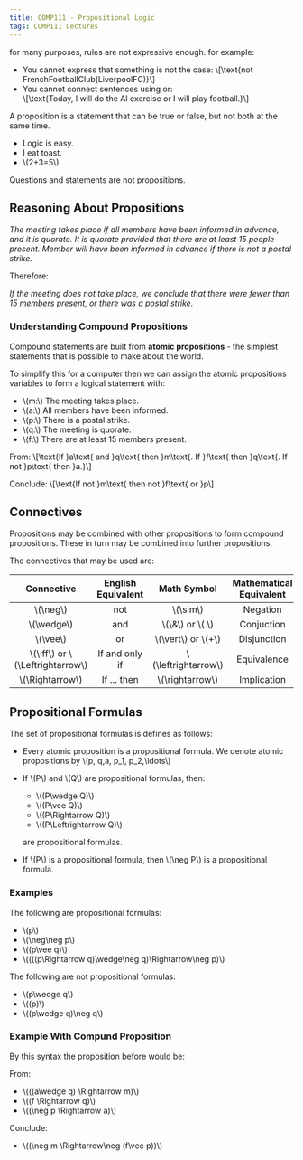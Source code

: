 ```yaml
---
title: COMP111 - Propositional Logic
tags: COMP111 Lectures
---
```

for many purposes, rules are not expressive enough. for example:

* You cannot express that something is not the case:
	&#92;[&#92;text{not FrenchFootballClub(LiverpoolFC)}&#92;]
* You cannot connect sentences using or:  
	&#92;[&#92;text{Today, I will do the AI exercise or I will play football.}&#92;]
	
A proposition is a statement that can be true or false, but not both at the same time.

* Logic is easy.
* I eat toast.
* &#92;(2+3=5&#92;)

Questions and statements are not propositions.

## Reasoning About Propositions

*The meeting takes place if all members have been informed in advance, and it is quorate. It is quorate provided that there are at least 15 people present. Member will have been informed in advance if there is not a postal strike.*

Therefore:

*If the meeting does not take place, we conclude that there were fewer than 15 members present, or there was a postal strike.*

### Understanding Compound Propositions
Compound statements are built from **atomic propositions** - the simplest statements that is possible to make about the world.

To simplify this for a computer then we can assign the atomic propositions variables to form a logical statement with:

* &#92;(m:&#92;) The meeting takes place.
* &#92;(a:&#92;) All members have been informed.
* &#92;(p:&#92;) There is a postal strike.
* &#92;(q:&#92;) The meeting is quorate.
* &#92;(f:&#92;) There are at least 15 members present.

From:
&#92;[&#92;text{If }a&#92;text{ and }q&#92;text{ then }m&#92;text{. If }f&#92;text{ then }q&#92;text{. If not }p&#92;text{ then }a.}&#92;]

Conclude:
&#92;[&#92;text{If not }m&#92;text{ then not }f&#92;text{ or }p&#92;]

## Connectives
Propositions may be combined with other propositions to form compound propositions. These in turn may be combined into further propositions.

The connectives that may be used are:

| Connective | English Equivalent | Math Symbol | Mathematical Equivalent |
| :-: | :-: | :-: | :-: |
| &#92;(&#92;neg&#92;) | not | &#92;(&#92;sim&#92;) | Negation |
| &#92;(&#92;wedge&#92;) | and | &#92;(&#92;&&#92;) or &#92;(.&#92;) | Conjuction |
| &#92;(&#92;vee&#92;) | or | &#92;(&#92;vert&#92;) or &#92;(+&#92;) | Disjunction |
| &#92;(&#92;iff&#92;) or &#92;(&#92;Leftrightarrow&#92;) | If and only if | &#92;(&#92;leftrightarrow&#92;) | Equivalence |
| &#92;(&#92;Rightarrow&#92;) | If ... then | &#92;(&#92;rightarrow&#92;) | Implication |

## Propositional Formulas
The set of propositional formulas is defines as follows:

* Every atomic proposition is a propositional formula. We denote atomic propositions by &#92;(p, q,a, p_1, p_2,&#92;ldots&#92;)
* If &#92;(P&#92;) and &#92;(Q&#92;) are propositional formulas, then:
	* &#92;((P&#92;wedge Q)&#92;)
	* &#92;((P&#92;vee Q)&#92;)
	* &#92;((P&#92;Rightarrow Q)&#92;)
	* &#92;((P&#92;Leftrightarrow Q)&#92;)
	
	are propositional formulas.
* If &#92;(P&#92;) is a propositional formula, then &#92;(&#92;neg P&#92;) is a propositional formula.

### Examples
The following are propositional formulas:

* &#92;(p&#92;)
* &#92;(&#92;neg&#92;neg p&#92;)
* &#92;((p&#92;vee q)&#92;)
* &#92;((((p&#92;Rightarrow q)&#92;wedge&#92;neg q)&#92;Rightarrow&#92;neg p)&#92;)

The following are not propositional formulas:

* &#92;(p&#92;wedge q&#92;)
* &#92;((p)&#92;)
* &#92;((p&#92;wedge q)&#92;neg q&#92;)

### Example With Compund Proposition
By this syntax the proposition before would be:

From:

* &#92;(((a&#92;wedge q) &#92;Rightarrow m)&#92;)
* &#92;((f &#92;Rightarrow q)&#92;)
* &#92;((&#92;neg p &#92;Rightarrow a)&#92;)

Conclude:

* &#92;((&#92;neg m &#92;Rightarrow&#92;neg (f&#92;vee p))&#92;)

